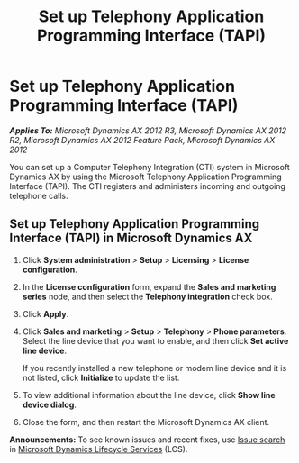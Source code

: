 ﻿---
title: Set up Telephony Application Programming Interface (TAPI)
TOCTitle: Set up Telephony Application Programming Interface (TAPI)
ms:assetid: b1b17484-bf62-4f26-9875-2c0d4424375f
ms:mtpsurl: https://technet.microsoft.com/en-us/library/Gg232395(v=AX.60)
ms:contentKeyID: 37072066
ms.date: 04/18/2014
mtps_version: v=AX.60
---

# Set up Telephony Application Programming Interface (TAPI) 


_**Applies To:** Microsoft Dynamics AX 2012 R3, Microsoft Dynamics AX 2012 R2, Microsoft Dynamics AX 2012 Feature Pack, Microsoft Dynamics AX 2012_

You can set up a Computer Telephony Integration (CTI) system in Microsoft Dynamics AX by using the Microsoft Telephony Application Programming Interface (TAPI). The CTI registers and administers incoming and outgoing telephone calls.

## Set up Telephony Application Programming Interface (TAPI) in Microsoft Dynamics AX

1.  Click **System administration** \> **Setup** \> **Licensing** \> **License configuration**.

2.  In the **License configuration** form, expand the **Sales and marketing series** node, and then select the **Telephony integration** check box.

3.  Click **Apply**.

4.  Click **Sales and marketing** \> **Setup** \> **Telephony** \> **Phone parameters**. Select the line device that you want to enable, and then click **Set active line device**.
    
    If you recently installed a new telephone or modem line device and it is not listed, click **Initialize** to update the list.

5.  To view additional information about the line device, click **Show line device dialog**.

6.  Close the form, and then restart the Microsoft Dynamics AX client.

  
**Announcements:** To see known issues and recent fixes, use [Issue search](http://go.microsoft.com/fwlink/?linkid=389258) in [Microsoft Dynamics Lifecycle Services](http://go.microsoft.com/fwlink/?linkid=306505) (LCS).

